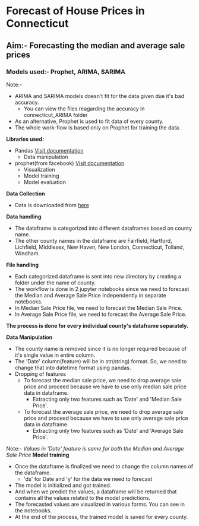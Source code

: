# Forecast of House Prices in Connecticut
## Aim:- Forecasting the median and average sale prices
### Models used:- Prophet, ARIMA, SARIMA
Note:- 
- ARIMA and SARIMA models doesn't fit for the data given due it's bad accuracy. 
  - You can view the files reagarding the accuracy in connecticut_ARIMA folder
- As an alternative, Prophet is used to fit data of every county. 
- The whole work-flow is based only on Prophet for training the data.

**Libraries used:**
- Pandas [Visit documentation](https://pandas.pydata.org/docs/)
  - Data manipulation
- prophet(from facebook) [Visit documentation](https://facebook.github.io/prophet/docs/quick_start.html)
  - Visualization
  - Model training
  - Model evaluation

**Data Collection**
- Data is downloaded from [here](https://catalog.data.gov/dataset/monthly-sale-price-of-single-family-homes-in-ct/)

**Data handling**
- The dataframe is categorized into different dataframes based on county name.
- The other county names in the dataframe are Fairfield, Hartford, Lichfield, Middlesex, New Haven, New London, Connecticut, Tolland, Windham.

**File handling**
- Each categorized dataframe is sent into new directory by creating a folder under the name of county.
- The workflow is done in 2 jupyter notebooks since we need to forecast the Median and Average Sale Price Independently in separate notebooks.
- In Median Sale Price file, we need to forecast the Median Sale Price.
- In Average Sale Price file, we need to forecast the Average Sale Price.

**The process is done for every individual county's dataframe separately.**

**Data Manipulation**
- The county name is removed since it is no longer required because of it's single value in entire column.
- The 'Date' column(feature) will be in str(string) format. So, we need to change that into datetime format using pandas.
- Dropping of features
  - To forecast the median sale price, we need to drop average sale price and proceed because we have to use only median sale price data in dataframe.
    - Extracting only two features such as 'Date' and 'Median Sale Price'.
  - To forecast the average sale price, we need to drop average sale price and proceed because we have to use only average sale price data in dataframe.
    - Extracting only two features such as 'Date' and 'Average Sale Price'.


Note:- *Values in 'Date' feature is same for both the Median and Average Sale Price*
**Model training**
- Once the dataframe is finalized we need to change the column names of the dataframe.
  - 'ds' for Date and 'y' for the data we need to forecast
- The model is initialized and got trained.
- And when we predict the values, a dataframe will be returned that contains all the values related to the model predictions.
- The forecasted values are visualized in various forms. You can see in the notebooks.
- At the end of the process, the trained model is saved for every county. 
    
   
   
